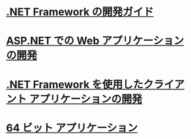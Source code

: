 # [.NET Framework の開発ガイド](development-guide.md)
# [ASP.NET での Web アプリケーションの開発](develop-web-apps-with-aspnet.md)
# [.NET Framework を使用したクライアント アプリケーションの開発](develop-client-apps.md)
# [64 ビット アプリケーション](64-bit-apps.md)

